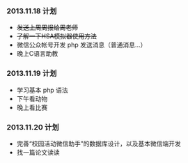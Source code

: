 ### 2013.11.18 计划
* ~~发送上周周报给周老师~~
* ~~了解一下HSA模拟器使用方法~~
* 微信公众帐号开发 php 发送消息（普通消息...）
* 晚上C语言助教



### 2013.11.19 计划
* 学习基本 php 语法
* 下午看动物
* 晚上看比赛


### 2013.11.20 计划
* 完善“校园活动微信助手”的数据库设计，以及基本微信端开发
* 找一篇论文读读
